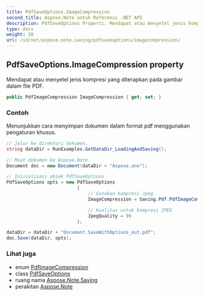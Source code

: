 ```yaml
---
title: PdfSaveOptions.ImageCompression
second_title: Aspose.Note untuk Referensi .NET API
description: PdfSaveOptions Properti. Mendapat atau menyetel jenis kompresi yang diterapkan pada gambar dalam file PDF.
type: docs
weight: 20
url: /id/net/aspose.note.saving/pdfsaveoptions/imagecompression/
---
```

## PdfSaveOptions.ImageCompression property

Mendapat atau menyetel jenis kompresi yang diterapkan pada gambar dalam file PDF.

```csharp
public PdfImageCompression ImageCompression { get; set; }
```

### Contoh

Menunjukkan cara menyimpan dokumen dalam format pdf menggunakan pengaturan khusus.

```csharp
// Jalur ke direktori dokumen.
string dataDir = RunExamples.GetDataDir_LoadingAndSaving();

// Muat dokumen ke Aspose.Note.
Document doc = new Document(dataDir + "Aspose.one");

// Inisialisasi objek PdfSaveOptions
PdfSaveOptions opts = new PdfSaveOptions
                          {
                              // Gunakan kompresi Jpeg
                              ImageCompression = Saving.Pdf.PdfImageCompression.Jpeg,

                              // Kualitas untuk kompresi JPEG
                              JpegQuality = 90
                          };

dataDir = dataDir + "Document.SaveWithOptions_out.pdf";
doc.Save(dataDir, opts);
```

### Lihat juga

* enum [PdfImageCompression](../../../aspose.note.saving.pdf/pdfimagecompression/)
* class [PdfSaveOptions](../)
* ruang nama [Aspose.Note.Saving](../../pdfsaveoptions/)
* perakitan [Aspose.Note](../../../)


